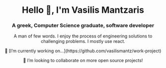 <h1 align="center">Hello 👋, I'm Vasilis Mantzaris</h1>
<h3 align="center">A greek, Computer Science graduate, software developer</h3>

<p align="center">
A man of few words. I enjoy the process of engineering solutions to challenging problems. I mostly use react.
</p>
<p align="center">
🔭 [I’m currently working on...](https://github.com/vasilismantz/work-project)
</p>
<p align="center">
👯 I’m looking to collaborate on more open source projects!
</p>
